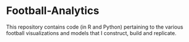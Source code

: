 # Football-Analytics
This repository contains code (in R and Python) pertaining to the various football visualizations and models that I construct, build and replicate.
